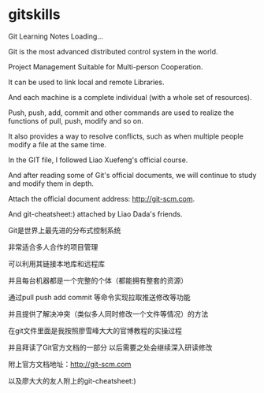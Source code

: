 # gitskills

Git Learning Notes Loading...

Git is the most advanced distributed control system in the world.

Project Management Suitable for Multi-person Cooperation.

It can be used to link local and remote Libraries.

And each machine is a complete individual (with a whole set of resources).

Push, push, add, commit and other commands are used to realize the functions of pull, push, modify and so on.

It also provides a way to resolve conflicts, such as when multiple people modify a file at the same time.

In the GIT file, I followed Liao Xuefeng's official course.

And after reading some of Git's official documents, we will continue to study and modify them in depth.

Attach the official document address: http://git-scm.com.

And git-cheatsheet:) attached by Liao Dada's friends.



Git是世界上最先进的分布式控制系统

非常适合多人合作的项目管理

可以利用其链接本地库和远程库

并且每台机器都是一个完整的个体（都能拥有整套的资源）

通过pull push add commit 等命令实现拉取推送修改等功能


并且提供了解决冲突（类似多人同时修改一个文件等情况）的方法

在git文件里面是我按照廖雪峰大大的官博教程的实操过程

并且拜读了Git官方文档的一部分 以后需要之处会继续深入研读修改

附上官方文档地址：http://git-scm.com

以及廖大大的友人附上的git-cheatsheet:)
